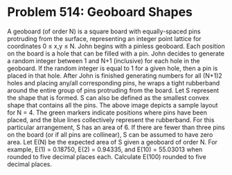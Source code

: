 # Problem 514: Geoboard Shapes
A geoboard (of order N) is a square board with equally-spaced pins
protruding from the surface, representing an integer point lattice for
coordinates 0 ≤ x,y ≤ N. John begins with a pinless geoboard. Each
position on the board is a hole that can be filled with a pin. John
decides to generate a random integer between 1 and N+1 (inclusive) for
each hole in the geoboard. If the random integer is equal to 1 for a
given hole, then a pin is placed in that hole. After John is finished
generating numbers for all (N+1)2 holes and placing any/all
corresponding pins, he wraps a tight rubberband around the entire group
of pins protruding from the board. Let S represent the shape that is
formed. S can also be defined as the smallest convex shape that contains
all the pins. The above image depicts a sample layout for N = 4. The
green markers indicate positions where pins have been placed, and the
blue lines collectively represent the rubberband. For this particular
arrangement, S has an area of 6. If there are fewer than three pins on
the board (or if all pins are collinear), S can be assumed to have zero
area. Let E(N) be the expected area of S given a geoboard of order N.
For example, E(1) = 0.18750, E(2) = 0.94335, and E(10) = 55.03013 when
rounded to five decimal places each. Calculate E(100) rounded to five
decimal places.
